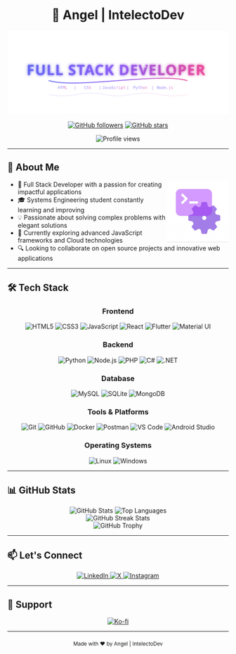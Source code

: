 # <div align="center">👋 Angel | IntelectoDev</div>

<div align="center">
  <img src="https://raw.githubusercontent.com/IntelectoDev/IntelectoDev/refs/heads/main/Portada.svg" alt="Full Stack Developer" width="800">
</div>

<div align="center">
  
  [![GitHub followers](https://img.shields.io/github/followers/IntelectoDev?style=for-the-badge&logo=github&logoColor=white&color=6366f1)](https://github.com/IntelectoDev?tab=followers)
  [![GitHub stars](https://img.shields.io/github/stars/IntelectoDev?style=for-the-badge&logo=github&logoColor=white&color=6366f1)](https://github.com/IntelectoDev?tab=repositories)
  
</div>

<div align="center">
  <img src="https://komarev.com/ghpvc/?username=IntelectoDev&style=for-the-badge&color=6366f1" alt="Profile views">
</div>

---

## 💫 About Me

<img align="right" src="https://raw.githubusercontent.com/IntelectoDev/IntelectoDev/main/coding.gif" width="140">

- 🚀 Full Stack Developer with a passion for creating impactful applications
- 🎓 Systems Engineering student constantly learning and improving
- 💡 Passionate about solving complex problems with elegant solutions
- 🌱 Currently exploring advanced JavaScript frameworks and Cloud technologies
- 🔍 Looking to collaborate on open source projects and innovative web applications

---

## 🛠️ Tech Stack

<div align="center">

### Frontend
![HTML5](https://img.shields.io/badge/HTML5-E34F26?style=for-the-badge&logo=html5&logoColor=white)
![CSS3](https://img.shields.io/badge/CSS3-1572B6?style=for-the-badge&logo=css3&logoColor=white)
![JavaScript](https://img.shields.io/badge/JavaScript-F7DF1E?style=for-the-badge&logo=javascript&logoColor=black)
![React](https://img.shields.io/badge/React-61DAFB?style=for-the-badge&logo=react&logoColor=black)
![Flutter](https://img.shields.io/badge/Flutter-02569B?style=for-the-badge&logo=flutter&logoColor=white)
![Material UI](https://img.shields.io/badge/Material_UI-0081CB?style=for-the-badge&logo=material-ui&logoColor=white)

### Backend
![Python](https://img.shields.io/badge/Python-3776AB?style=for-the-badge&logo=python&logoColor=white)
![Node.js](https://img.shields.io/badge/Node.js-339933?style=for-the-badge&logo=nodedotjs&logoColor=white)
![PHP](https://img.shields.io/badge/PHP-777BB4?style=for-the-badge&logo=php&logoColor=white)
![C#](https://img.shields.io/badge/C%23-239120?style=for-the-badge&logo=c-sharp&logoColor=white)
![.NET](https://img.shields.io/badge/.NET-512BD4?style=for-the-badge&logo=dotnet&logoColor=white)

### Database
![MySQL](https://img.shields.io/badge/MySQL-4479A1?style=for-the-badge&logo=mysql&logoColor=white)
![SQLite](https://img.shields.io/badge/SQLite-07405E?style=for-the-badge&logo=sqlite&logoColor=white)
![MongoDB](https://img.shields.io/badge/MongoDB-47A248?style=for-the-badge&logo=mongodb&logoColor=white)

### Tools & Platforms
![Git](https://img.shields.io/badge/Git-F05032?style=for-the-badge&logo=git&logoColor=white)
![GitHub](https://img.shields.io/badge/GitHub-100000?style=for-the-badge&logo=github&logoColor=white)
![Docker](https://img.shields.io/badge/Docker-2496ED?style=for-the-badge&logo=docker&logoColor=white)
![Postman](https://img.shields.io/badge/Postman-FF6C37?style=for-the-badge&logo=postman&logoColor=white)
![VS Code](https://img.shields.io/badge/VS_Code-007ACC?style=for-the-badge&logo=visual-studio-code&logoColor=white)
![Android Studio](https://img.shields.io/badge/Android_Studio-3DDC84?style=for-the-badge&logo=android-studio&logoColor=white)

### Operating Systems
![Linux](https://img.shields.io/badge/Linux-FCC624?style=for-the-badge&logo=linux&logoColor=black)
![Windows](https://img.shields.io/badge/Windows-0078D6?style=for-the-badge&logo=windows&logoColor=white)

</div>

---

## 📊 GitHub Stats

<div align="center">
  <img src="https://github-readme-stats.vercel.app/api?username=IntelectoDev&show_icons=true&theme=tokyonight&hide_border=true&count_private=true" alt="GitHub Stats" height="170">
  <img src="https://github-readme-stats.vercel.app/api/top-langs/?username=IntelectoDev&layout=compact&theme=tokyonight&hide_border=true" alt="Top Languages" height="170">
</div>

<div align="center">
  <img src="https://github-readme-streak-stats.herokuapp.com/?user=IntelectoDev&theme=tokyonight&hide_border=true" alt="GitHub Streak Stats">
</div>

<div align="center">
  <img src="https://github-profile-trophy.vercel.app/?username=IntelectoDev&theme=nord&row=1&column=7&margin-h=15&margin-w=5&no-bg=true" alt="GitHub Trophy">
</div>

---

## 📫 Let's Connect

<p align="center">
  <a href="https://www.linkedin.com/in/intelectodev/">
    <img src="https://img.shields.io/badge/LinkedIn-0077B5?style=for-the-badge&logo=linkedin&logoColor=white" alt="LinkedIn" />
  </a>
  <a href="https://x.com/IntelectoDev">
    <img src="https://img.shields.io/badge/X-000000?style=for-the-badge&logo=x&logoColor=white" alt="X" />
  </a>
  <a href="https://www.instagram.com/intelectogram/">
    <img src="https://img.shields.io/badge/Instagram-E4405F?style=for-the-badge&logo=instagram&logoColor=white" alt="Instagram" />
  </a>
</p>

---

## 🙏 Support

<p align="center">
  <a href="https://ko-fi.com/intelectodev">
    <img src="https://img.shields.io/badge/Buy%20Me%20a%20Coffee-ffdd00?style=for-the-badge&logo=buy-me-a-coffee&logoColor=black" alt="Ko-fi" />
  </a>
</p>

---

<div align="center">
  <sub>Made with ❤️ by Angel | IntelectoDev</sub>
</div>
